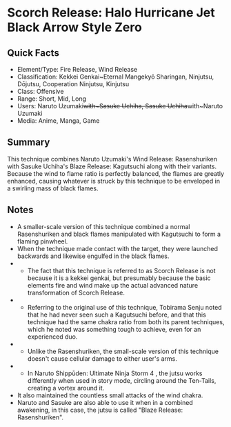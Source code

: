 # Scorch Release: Halo Hurricane Jet Black Arrow Style Zero

## Quick Facts
- Element/Type: Fire Release, Wind Release <!-- DO NOT ADD BLAZE RELEASE! -->
- Classification: Kekkei Genkai~Eternal Mangekyō Sharingan, Ninjutsu, Dōjutsu, Cooperation Ninjutsu, Kinjutsu
- Class: Offensive
- Range: Short, Mid, Long
- Users: Naruto Uzumaki~~with~Sasuke Uchiha, Sasuke Uchiha~~with~Naruto Uzumaki
- Media: Anime, Manga, Game

## Summary
This technique combines Naruto Uzumaki's Wind Release: Rasenshuriken with Sasuke Uchiha's Blaze Release: Kagutsuchi along with their variants. Because the wind to flame ratio is perfectly balanced, the flames are greatly enhanced, causing whatever is struck by this technique to be enveloped in a swirling mass of black flames.

## Notes
- A smaller-scale version of this technique combined a normal Rasenshuriken and black flames manipulated with Kagutsuchi to form a flaming pinwheel.
- When the technique made contact with the target, they were launched backwards and likewise engulfed in the black flames.
- * The fact that this technique is referred to as Scorch Release is not because it is a kekkei genkai, but presumably because the basic elements fire and wind make up the actual advanced nature transformation of Scorch Release.
- * Referring to the original use of this technique, Tobirama Senju noted that he had never seen such a Kagutsuchi before, and that this technique had the same chakra ratio from both its parent techniques, which he noted was something tough to achieve, even for an experienced duo.
- * Unlike the Rasenshuriken, the small-scale version of this technique doesn't cause cellular damage to either user's arms.
- * In Naruto Shippūden: Ultimate Ninja Storm 4 , the jutsu works differently when used in story mode, circling around the Ten-Tails, creating a vortex around it.
- It also maintained the countless small attacks of the wind chakra.
- Naruto and Sasuke are also able to use it when in a combined awakening, in this case, the jutsu is called "Blaze Release: Rasenshuriken".
